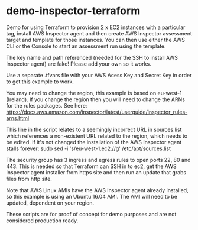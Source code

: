 # demo-inspector-terraform
Demo for using Terraform to provision 2 x EC2 instances with a particular tag, install AWS Inspector agent and then create AWS Inspector assessment target and template for those instances. You can then use either the AWS CLI or the Console to start an assessment run using the template.

The key name and path referenced (needed for the SSH to install AWS Inspector agent) are fake! Please add your own so it works. 

Use a separate .tfvars file with your AWS Acess Key and Secret Key in order to get this example to work. 

You may need to change the region, this example is based on eu-west-1 (Ireland). If you change the region then you will need to change the ARNs for the rules packages. See here: https://docs.aws.amazon.com/inspector/latest/userguide/inspector_rules-arns.html

This line in the script relates to a seemingly incorrect URL in sources.list which references a non-existent URL related to the region, which needs to be edited. If it's not changed the installation of the AWS Inspector agent stalls forever:
sudo sed -i 's/eu-west-1\.ec2\.//g' /etc/apt/sources.list

The security group has 3 ingress and egress rules to open ports 22, 80 and 443. This is needed so that Terraform can SSH in to ec2, get the AWS Inspector agent installer from https site and then run an update that grabs files from http site. 

Note that AWS Linux AMIs have the AWS Inspector agent already installed, so this example is using an Ubuntu 16.04 AMI. The AMI will need to be updated, dependent on your region.

These scripts are for proof of concept for demo purposes and are not considered production ready.
